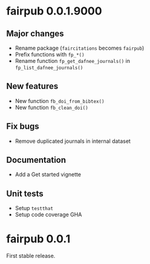 # fairpub 0.0.1.9000

## Major changes

- Rename package (`faircitations` becomes `fairpub`)
- Prefix functions with `fp_*()`
- Rename function `fp_get_dafnee_journals()` in `fp_list_dafnee_journals()`

## New features

- New function `fb_doi_from_bibtex()`
- New function `fb_clean_doi()`

## Fix bugs

- Remove duplicated journals in internal dataset

## Documentation

- Add a Get started vignette

## Unit tests

- Setup `testthat`
- Setup code coverage GHA

# fairpub 0.0.1

First stable release.
